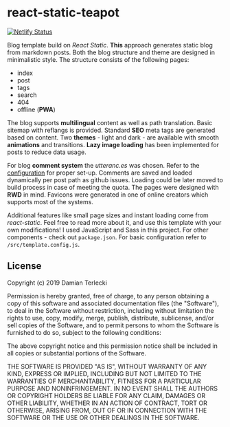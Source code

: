 # react-static-teapot

[![Netlify Status](https://api.netlify.com/api/v1/badges/18f3cce5-7c2f-4771-8a4d-a0d880de3b0d/deploy-status)](https://app.netlify.com/sites/react-static-teapot/deploys)

Blog template build on *React Static*. **This** approach generates static blog from markdown posts. Both the blog structure and theme are designed in minimalistic style. The structure consists of the following pages:  
- index
- post
- tags
- search
- 404
- offline (**PWA**)

The blog supports **multilingual** content as well as path translation. Basic sitemap with reflangs is provided. Standard **SEO** meta tags are generated based on content. Two **themes** - light and dark - are available with smooth **animations** and transitions. **Lazy image loading** has been implemented for posts to reduce data usage.

For blog **comment system** the *utteranc.es* was chosen. Refer to the [configuration](https://utteranc.es/) for proper set-up. Comments are saved and loaded dynamically per post path as github issues. Loading could be later moved to build process in case of meeting the quota. The pages were designed with **RWD** in mind. Favicons were generated in one of online creators which supports most of the systems.

Additional features like small page sizes and instant loading come from *react-static*. Feel free to read more about it, and use this template with your own modifications! I used JavaScript and Sass in this project. For other components - check out `package.json`. For basic configuration refer to `/src/template.config.js`.

## License

Copyright (c) 2019 Damian Terlecki

Permission is hereby granted, free of charge, to any person obtaining a copy
of this software and associated documentation files (the "Software"), to deal
in the Software without restriction, including without limitation the rights
to use, copy, modify, merge, publish, distribute, sublicense, and/or sell
copies of the Software, and to permit persons to whom the Software is
furnished to do so, subject to the following conditions:

The above copyright notice and this permission notice shall be included in all
copies or substantial portions of the Software.

THE SOFTWARE IS PROVIDED "AS IS", WITHOUT WARRANTY OF ANY KIND, EXPRESS OR
IMPLIED, INCLUDING BUT NOT LIMITED TO THE WARRANTIES OF MERCHANTABILITY,
FITNESS FOR A PARTICULAR PURPOSE AND NONINFRINGEMENT. IN NO EVENT SHALL THE
AUTHORS OR COPYRIGHT HOLDERS BE LIABLE FOR ANY CLAIM, DAMAGES OR OTHER
LIABILITY, WHETHER IN AN ACTION OF CONTRACT, TORT OR OTHERWISE, ARISING FROM,
OUT OF OR IN CONNECTION WITH THE SOFTWARE OR THE USE OR OTHER DEALINGS IN THE
SOFTWARE.